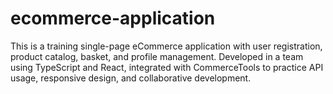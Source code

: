 # ecommerce-application
This is a training single-page eCommerce application with user registration, product catalog, basket, and profile management. Developed in a team using TypeScript and React, integrated with CommerceTools to practice API usage, responsive design, and collaborative development.
